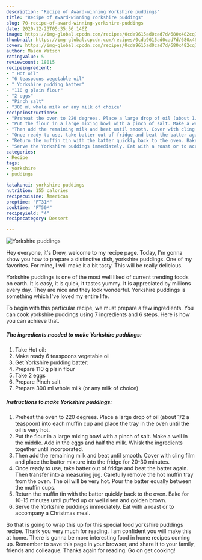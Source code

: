 ```yaml
---
description: "Recipe of Award-winning Yorkshire puddings"
title: "Recipe of Award-winning Yorkshire puddings"
slug: 70-recipe-of-award-winning-yorkshire-puddings
date: 2020-12-23T05:35:56.146Z
image: https://img-global.cpcdn.com/recipes/0cda9615ad0cad7d/680x482cq70/yorkshire-puddings-recipe-main-photo.jpg
thumbnail: https://img-global.cpcdn.com/recipes/0cda9615ad0cad7d/680x482cq70/yorkshire-puddings-recipe-main-photo.jpg
cover: https://img-global.cpcdn.com/recipes/0cda9615ad0cad7d/680x482cq70/yorkshire-puddings-recipe-main-photo.jpg
author: Mason Watson
ratingvalue: 5
reviewcount: 18015
recipeingredient:
- " Hot oil"
- "6 teaspoons vegetable oil"
- " Yorkshire pudding batter"
- "110 g plain flour"
- "2 eggs"
- "Pinch salt"
- "300 ml whole milk or any milk of choice"
recipeinstructions:
- "Preheat the oven to 220 degrees. Place a large drop of oil (about 1/2 a teaspoon) into each muffin cup and place the tray in the oven until the oil is very hot."
- "Put the flour in a large mixing bowl with a pinch of salt. Make a well in the middle. Add in the eggs and half the milk. Whisk the ingredients together until incorporated."
- "Then add the remaining milk and beat until smooth. Cover with cling film and place the batter mixture into the fridge for 20-30 minutes."
- "Once ready to use, take batter out of fridge and beat the batter again. Then transfer into a measuring jug. Carefully remove the hot muffin tray from the oven. The oil will be very hot. Pour the batter equally between the muffin cups."
- "Return the muffin tin with the batter quickly back to the oven. Bake for 10-15 minutes until puffed up or well risen and golden brown."
- "Serve the Yorkshire puddings immediately. Eat with a roast or to accompany a Christmas meal."
categories:
- Recipe
tags:
- yorkshire
- puddings

katakunci: yorkshire puddings 
nutrition: 155 calories
recipecuisine: American
preptime: "PT31M"
cooktime: "PT50M"
recipeyield: "4"
recipecategory: Dessert

---
```



![Yorkshire puddings](https://img-global.cpcdn.com/recipes/0cda9615ad0cad7d/680x482cq70/yorkshire-puddings-recipe-main-photo.jpg)

Hey everyone, it's Drew, welcome to my recipe page. Today, I'm gonna show you how to prepare a distinctive dish, yorkshire puddings. One of my favorites. For mine, I will make it a bit tasty. This will be really delicious.



Yorkshire puddings is one of the most well liked of current trending foods on earth. It is easy, it is quick, it tastes yummy. It is appreciated by millions every day. They are nice and they look wonderful. Yorkshire puddings is something which I've loved my entire life.


To begin with this particular recipe, we must prepare a few ingredients. You can cook yorkshire puddings using 7 ingredients and 6 steps. Here is how you can achieve that.

<!--inarticleads1-->

##### The ingredients needed to make Yorkshire puddings:

1. Take  Hot oil:
1. Make ready 6 teaspoons vegetable oil
1. Get  Yorkshire pudding batter:
1. Prepare 110 g plain flour
1. Take 2 eggs
1. Prepare Pinch salt
1. Prepare 300 ml whole milk (or any milk of choice)




<!--inarticleads2-->

##### Instructions to make Yorkshire puddings:

1. Preheat the oven to 220 degrees. Place a large drop of oil (about 1/2 a teaspoon) into each muffin cup and place the tray in the oven until the oil is very hot.
1. Put the flour in a large mixing bowl with a pinch of salt. Make a well in the middle. Add in the eggs and half the milk. Whisk the ingredients together until incorporated.
1. Then add the remaining milk and beat until smooth. Cover with cling film and place the batter mixture into the fridge for 20-30 minutes.
1. Once ready to use, take batter out of fridge and beat the batter again. Then transfer into a measuring jug. Carefully remove the hot muffin tray from the oven. The oil will be very hot. Pour the batter equally between the muffin cups.
1. Return the muffin tin with the batter quickly back to the oven. Bake for 10-15 minutes until puffed up or well risen and golden brown.
1. Serve the Yorkshire puddings immediately. Eat with a roast or to accompany a Christmas meal.




So that is going to wrap this up for this special food yorkshire puddings recipe. Thank you very much for reading. I am confident you will make this at home. There is gonna be more interesting food in home recipes coming up. Remember to save this page in your browser, and share it to your family, friends and colleague. Thanks again for reading. Go on get cooking!
